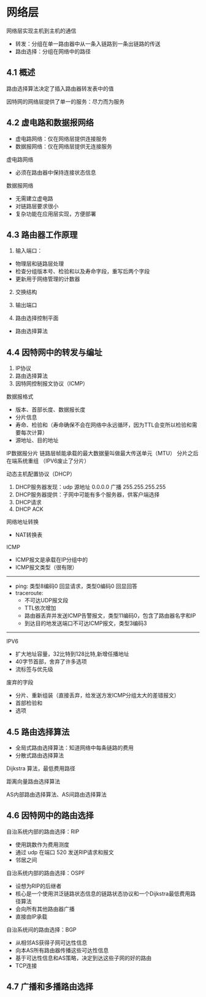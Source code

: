 # 网络层

网络层实现主机到主机的通信

- 转发：分组在单一路由器中从一条入链路到一条出链路的传送
- 路由选择：分组在网络中的路径

## 4.1 概述

路由选择算法决定了插入路由器转发表中的值

因特网的网络层提供了单一的服务：尽力而为服务

## 4.2 虚电路和数据报网络

- 虚电路网络：仅在网络层提供连接服务
- 数据报网络：仅在网络层提供无连接服务

虚电路网络
- 必须在路由器中保持连接状态信息

数据报网络
- 无需建立虚电路
- 对链路层要求很小
- 复杂功能在应用层实现，方便部署

## 4.3 路由器工作原理

1. 输入端口：
- 物理层和链路层处理
- 检查分组版本号、检验和以及寿命字段，重写后两个字段
- 更新用于网络管理的计数器

2. 交换结构

3. 输出端口

4. 路由选择控制平面
- 路由选择算法

## 4.4 因特网中的转发与编址

1. IP协议
2. 路由选择算法
3. 因特网控制报文协议（ICMP）

数据报格式
- 版本、首部长度、数据报长度
- 分片信息
- 寿命、检验和（寿命确保不会在网络中永远循环，因为TTL会变所以检验和需要每次计算）
- 源地址、目的地址

IP数据报分片
链路层帧能承载的最大数据量叫做最大传送单元（MTU）
分片之后在端系统重组
（IPV6废止了分片）

动态主机配置协议（DHCP）
1. DHCP服务器发现：udp 源地址 0.0.0.0 广播 255.255.255.255
2. DHCP服务器提供：子网中可能有多个服务器，供客户端选择
3. DHCP请求
4. DHCP ACK


网络地址转换
- NAT转换表

ICMP
- ICMP报文是承载在IP分组中的
- ICMP报文类型（很有限）

---
- ping: 类型8编码0 回显请求，类型0编码0 回显回答
- traceroute:
    - 不可达UDP报文段
    - TTL依次增加
    - 路由器丢弃并发送ICMP告警报文，类型11编码0，包含了路由器名字和IP
    - 到达目的地发送端口不可达ICMP报文，类型3编码3
---

IPV6
- 扩大地址容量，32比特到128比特,新增任播地址
- 40字节首部，舍弃了许多选项
- 流标签与优先级

废弃的字段
- 分片、重新组装（直接丢弃，给发送方发ICMP分组太大的差错报文）
- 首部检验和
- 选项

## 4.5 路由选择算法

- 全局式路由选择算法：知道网络中每条链路的费用
- 分散式路由选择算法

Dijkstra 算法，最低费用路径

距离向量路由选择算法

AS内部路由选择算法、AS间路由选择算法

## 4.6 因特网中的路由选择

自治系统内部的路由选择：RIP
- 使用跳数作为费用测度
- 通过 udp 在端口 520 发送RIP请求和报文
- 邻居之间

自治系统内部的路由选择：OSPF
- 设想为RIP的后继者
- 核心是一个使用洪泛链路状态信息的链路状态协议和一个Dijkstra最低费用路径算法
- 会向所有其他路由器广播
- 直接由IP承载

自治系统间的路由选择：BGP
- 从相邻AS获得子网可达性信息
- 向本AS所有路由器传播这些可达性信息
- 基于可达性信息和AS策略，决定到达这些子网的好的路由
- TCP连接

## 4.7 广播和多播路由选择



